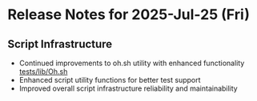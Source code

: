 # Release Notes for 2025-Jul-25 (Fri)

## Script Infrastructure

- Continued improvements to oh.sh utility with enhanced functionality [tests/lib/Oh.sh](../../../tests/lib/Oh.sh)
- Enhanced script utility functions for better test support
- Improved overall script infrastructure reliability and maintainability